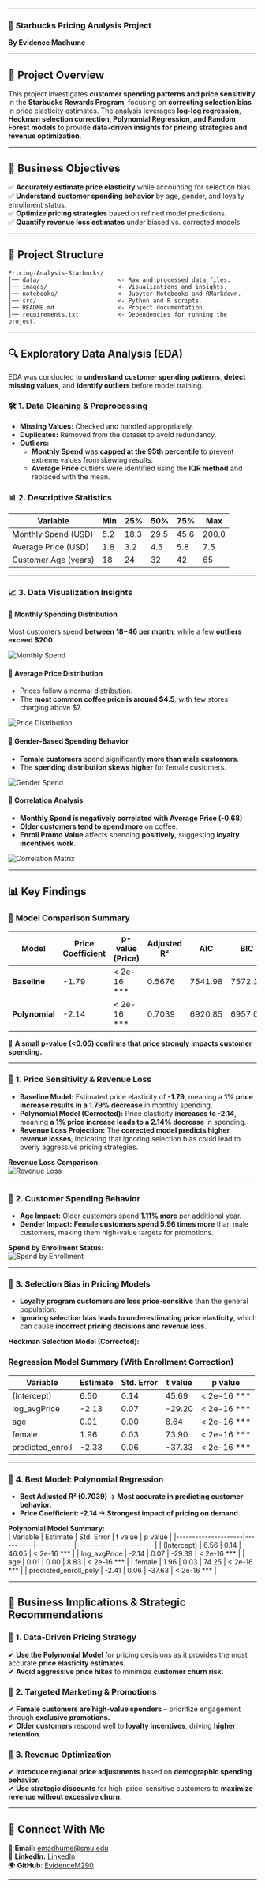 
---

### 📌 **Starbucks Pricing Analysis Project**  
**By Evidence Madhume**  

---

## 📌 **Project Overview**  
This project investigates **customer spending patterns and price sensitivity** in the **Starbucks Rewards Program**, focusing on **correcting selection bias** in price elasticity estimates. The analysis leverages **log-log regression, Heckman selection correction, Polynomial Regression, and Random Forest models** to provide **data-driven insights for pricing strategies and revenue optimization**.

---

## 🎯 **Business Objectives**  
✅ **Accurately estimate price elasticity** while accounting for selection bias.  
✅ **Understand customer spending behavior** by age, gender, and loyalty enrollment status.  
✅ **Optimize pricing strategies** based on refined model predictions.  
✅ **Quantify revenue loss estimates** under biased vs. corrected models.  

---

## 📂 **Project Structure**  
```
Pricing-Analysis-Starbucks/
│── data/                      <- Raw and processed data files.
│── images/                    <- Visualizations and insights.
│── notebooks/                 <- Jupyter Notebooks and RMarkdown.
│── src/                       <- Python and R scripts.
│── README.md                  <- Project documentation.
│── requirements.txt           <- Dependencies for running the project.
```

---

## 🔍 **Exploratory Data Analysis (EDA)**  

EDA was conducted to **understand customer spending patterns**, **detect missing values**, and **identify outliers** before model training.  

### 🛠 **1. Data Cleaning & Preprocessing**  
- **Missing Values:** Checked and handled appropriately.  
- **Duplicates:** Removed from the dataset to avoid redundancy.  
- **Outliers:**  
  - **Monthly Spend** was **capped at the 95th percentile** to prevent extreme values from skewing results.  
  - **Average Price** outliers were identified using the **IQR method** and replaced with the mean.  

### 📊 **2. Descriptive Statistics**  
| Variable               | Min | 25%  | 50%  | 75%  | Max |
|------------------------|-----|------|------|------|-----|
| Monthly Spend (USD)    | 5.2 | 18.3 | 29.5 | 45.6 | 200.0 |
| Average Price (USD)    | 1.8 | 3.2  | 4.5  | 5.8  | 7.5 |
| Customer Age (years)   | 18  | 24   | 32   | 42   | 65  |

---

### 📈 **3. Data Visualization Insights**  

#### **📌 Monthly Spending Distribution**  
Most customers spend **between $18-$46 per month**, while a few **outliers exceed $200**.  

![Monthly Spend](https://github.com/EvidenceM290/Pricing-Sensitivity-Selection-Bias-Analysis-Starbucks-Rewards-Program-/blob/main/images/Monthly%20Spend.png)

#### **📌 Average Price Distribution**  
- Prices follow a normal distribution.  
- The **most common coffee price is around $4.5**, with few stores charging above $7.  

![Price Distribution](https://github.com/EvidenceM290/Pricing-Sensitivity-Selection-Bias-Analysis-Starbucks-Rewards-Program-/blob/main/images/Price%20Distribution.png)

#### **📌 Gender-Based Spending Behavior**  
- **Female customers** spend significantly **more than male customers**.  
- The **spending distribution skews higher** for female customers.  

![Gender Spend](https://github.com/EvidenceM290/Pricing-Sensitivity-Selection-Bias-Analysis-Starbucks-Rewards-Program-/blob/main/images/Gender%20Spend.png)

#### **📌 Correlation Analysis**  
- **Monthly Spend is negatively correlated with Average Price (-0.68)**  
- **Older customers tend to spend more** on coffee.  
- **Enroll Promo Value** affects spending **positively**, suggesting **loyalty incentives work**.  

![Correlation Matrix](https://github.com/EvidenceM290/Pricing-Sensitivity-Selection-Bias-Analysis-Starbucks-Rewards-Program-/blob/main/images/Correlation%20Matrix.png)

---

## 📊 **Key Findings**  

### 📌 **Model Comparison Summary**  

| Model         | Price Coefficient | p-value (Price) | Adjusted R² | AIC    | BIC    | MSE    |
|--------------|------------------|----------------|-------------|--------|--------|--------|
| **Baseline**  | -1.79            | < 2e-16 ***    | 0.5676      | 7541.98 | 7572.14 | 0.7742 |
| **Polynomial** | -2.14            | < 2e-16 ***    | 0.7039      | 6920.85 | 6957.05 | 0.5302 |

📌 **A small p-value (<0.05) confirms that price strongly impacts customer spending.**  

---

### 📌 **1. Price Sensitivity & Revenue Loss**  
- **Baseline Model:** Estimated price elasticity of **-1.79**, meaning a **1% price increase results in a 1.79% decrease** in monthly spending.  
- **Polynomial Model (Corrected):** Price elasticity **increases to -2.14**, meaning **a 1% price increase leads to a 2.14% decrease** in spending.  
- **Revenue Loss Projection:** The **corrected model predicts higher revenue losses**, indicating that ignoring selection bias could lead to overly aggressive pricing strategies.

**Revenue Loss Comparison:**  
![Revenue Loss](https://github.com/EvidenceM290/Pricing-Sensitivity-Selection-Bias-Analysis-Starbucks-Rewards-Program-/blob/main/images/Revenue%20Loss.png)

---

### 📌 **2. Customer Spending Behavior**  
- **Age Impact:** Older customers spend **1.11% more** per additional year.  
- **Gender Impact:** **Female customers spend 5.96 times more** than male customers, making them high-value targets for promotions.  

**Spend by Enrollment Status:**  
![Spend by Enrollment](https://github.com/EvidenceM290/Pricing-Sensitivity-Selection-Bias-Analysis-Starbucks-Rewards-Program-/blob/main/images/Spend%20by%20Enrollment.png)

---

### 📌 **3. Selection Bias in Pricing Models**  
- **Loyalty program customers are less price-sensitive** than the general population.  
- **Ignoring selection bias leads to underestimating price elasticity**, which can cause **incorrect pricing decisions and revenue loss**.  

**Heckman Selection Model (Corrected):**  
### Regression Model Summary (With Enrollment Correction)

| Variable          | Estimate  | Std. Error | t value | p value        |
|------------------|-----------|------------|--------|----------------|
| (Intercept)      | 6.50       | 0.14        | 45.69   | < 2e-16 ***     |
| log_avgPrice     | -2.13      | 0.07        | -29.20  | < 2e-16 ***     |
| age              | 0.01       | 0.00        | 8.64    | < 2e-16 ***     |
| female           | 1.96       | 0.03        | 73.90   | < 2e-16 ***     |
| predicted_enroll | -2.33      | 0.06        | -37.33  | < 2e-16 ***     |

---

### 📌 **4. Best Model: Polynomial Regression**  
- **Best Adjusted R² (0.7039) → Most accurate in predicting customer behavior.**  
- **Price Coefficient: -2.14 → Strongest impact of pricing on demand.**  

**Polynomial Model Summary:**  
| Variable             | Estimate  | Std. Error | t value | p value        |
|---------------------|-----------|------------|--------|----------------|
| (Intercept)         | 6.56       | 0.14        | 46.05   | < 2e-16 ***     |
| log_avgPrice        | -2.14      | 0.07        | -29.39  | < 2e-16 ***     |
| age                 | 0.01       | 0.00        | 8.83    | < 2e-16 ***     |
| female              | 1.96       | 0.03        | 74.25   | < 2e-16 ***     |
| predicted_enroll_poly | -2.41      | 0.06        | -37.63  | < 2e-16 ***     |

---

## 📌 **Business Implications & Strategic Recommendations**  

### 🔹 **1. Data-Driven Pricing Strategy**  
✔ **Use the Polynomial Model** for pricing decisions as it provides the most accurate **price elasticity estimates.**  
✔ **Avoid aggressive price hikes** to minimize **customer churn risk.**  

### 🔹 **2. Targeted Marketing & Promotions**  
✔ **Female customers are high-value spenders** – prioritize engagement through **exclusive promotions.**  
✔ **Older customers** respond well to **loyalty incentives**, driving **higher retention.**  

### 🔹 **3. Revenue Optimization**  
✔ **Introduce regional price adjustments** based on **demographic spending behavior.**  
✔ **Use strategic discounts** for high-price-sensitive customers to **maximize revenue without excessive churn.**  

---

## 📩 **Connect With Me**
📧 **Email:** emadhume@smu.edu  
🔗 **LinkedIn:** [LinkedIn](https://www.linkedin.com/in/evidence-madhume-874540204/)  
🌍 **GitHub**: [EvidenceM290](https://github.com/EvidenceM290)  

---
